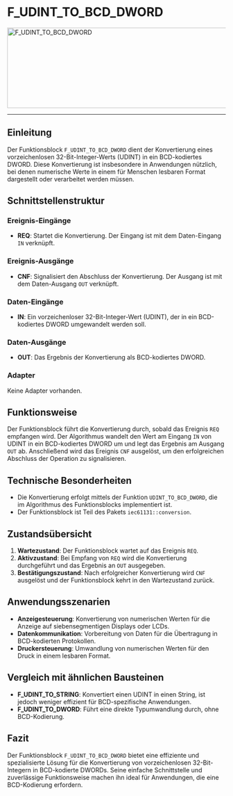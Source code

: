 # F_UDINT_TO_BCD_DWORD

<img width="1304" height="185" alt="F_UDINT_TO_BCD_DWORD" src="https://github.com/user-attachments/assets/9028a6e3-4da9-4881-90d3-71ad99cbbef7" />

* * * * * * * * * *
## Einleitung
Der Funktionsblock `F_UDINT_TO_BCD_DWORD` dient der Konvertierung eines vorzeichenlosen 32-Bit-Integer-Werts (UDINT) in ein BCD-kodiertes DWORD. Diese Konvertierung ist insbesondere in Anwendungen nützlich, bei denen numerische Werte in einem für Menschen lesbaren Format dargestellt oder verarbeitet werden müssen.

## Schnittstellenstruktur
### **Ereignis-Eingänge**
- **REQ**: Startet die Konvertierung. Der Eingang ist mit dem Daten-Eingang `IN` verknüpft.

### **Ereignis-Ausgänge**
- **CNF**: Signalisiert den Abschluss der Konvertierung. Der Ausgang ist mit dem Daten-Ausgang `OUT` verknüpft.

### **Daten-Eingänge**
- **IN**: Ein vorzeichenloser 32-Bit-Integer-Wert (UDINT), der in ein BCD-kodiertes DWORD umgewandelt werden soll.

### **Daten-Ausgänge**
- **OUT**: Das Ergebnis der Konvertierung als BCD-kodiertes DWORD.

### **Adapter**
Keine Adapter vorhanden.

## Funktionsweise
Der Funktionsblock führt die Konvertierung durch, sobald das Ereignis `REQ` empfangen wird. Der Algorithmus wandelt den Wert am Eingang `IN` von UDINT in ein BCD-kodiertes DWORD um und legt das Ergebnis am Ausgang `OUT` ab. Anschließend wird das Ereignis `CNF` ausgelöst, um den erfolgreichen Abschluss der Operation zu signalisieren.

## Technische Besonderheiten
- Die Konvertierung erfolgt mittels der Funktion `UDINT_TO_BCD_DWORD`, die im Algorithmus des Funktionsblocks implementiert ist.
- Der Funktionsblock ist Teil des Pakets `iec61131::conversion`.

## Zustandsübersicht
1. **Wartezustand**: Der Funktionsblock wartet auf das Ereignis `REQ`.
2. **Aktivzustand**: Bei Empfang von `REQ` wird die Konvertierung durchgeführt und das Ergebnis an `OUT` ausgegeben.
3. **Bestätigungszustand**: Nach erfolgreicher Konvertierung wird `CNF` ausgelöst und der Funktionsblock kehrt in den Wartezustand zurück.

## Anwendungsszenarien
- **Anzeigesteuerung**: Konvertierung von numerischen Werten für die Anzeige auf siebensegmentigen Displays oder LCDs.
- **Datenkommunikation**: Vorbereitung von Daten für die Übertragung in BCD-kodierten Protokollen.
- **Druckersteuerung**: Umwandlung von numerischen Werten für den Druck in einem lesbaren Format.

## Vergleich mit ähnlichen Bausteinen
- **F_UDINT_TO_STRING**: Konvertiert einen UDINT in einen String, ist jedoch weniger effizient für BCD-spezifische Anwendungen.
- **F_UDINT_TO_DWORD**: Führt eine direkte Typumwandlung durch, ohne BCD-Kodierung.

## Fazit
Der Funktionsblock `F_UDINT_TO_BCD_DWORD` bietet eine effiziente und spezialisierte Lösung für die Konvertierung von vorzeichenlosen 32-Bit-Integern in BCD-kodierte DWORDs. Seine einfache Schnittstelle und zuverlässige Funktionsweise machen ihn ideal für Anwendungen, die eine BCD-Kodierung erfordern.
